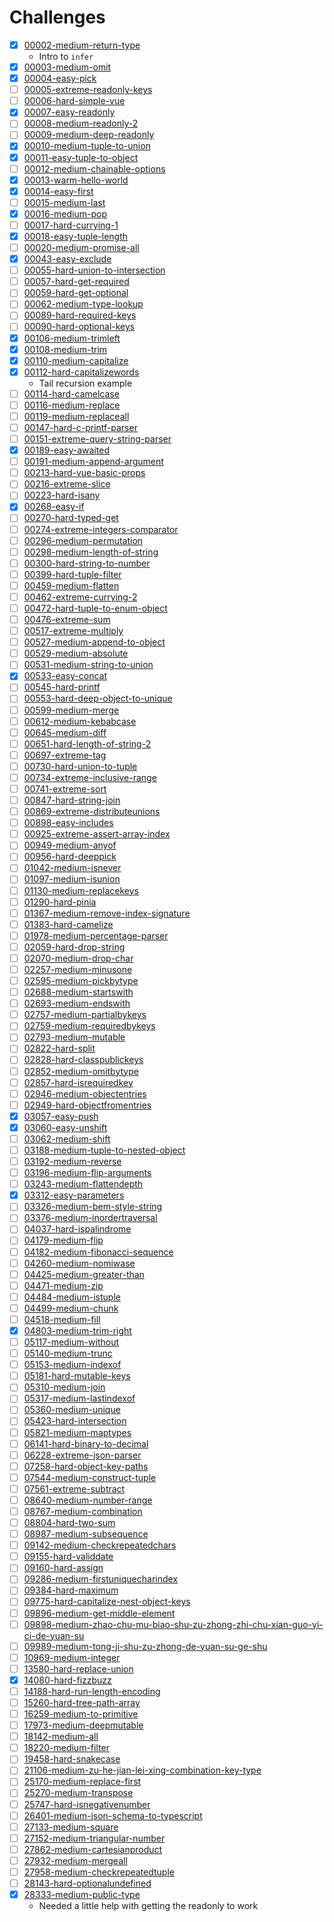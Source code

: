 # Challenges
- [x] [00002-medium-return-type](./questions/00002-medium-return-type/README.md)
  - Intro to `infer`
- [x] [00003-medium-omit](./questions/00003-medium-omit/README.md)
- [x] [00004-easy-pick](./questions/00004-easy-pick/README.md)
- [ ] [00005-extreme-readonly-keys](./questions/00005-extreme-readonly-keys/README.md)
- [ ] [00006-hard-simple-vue](./questions/00006-hard-simple-vue/README.md)
- [x] [00007-easy-readonly](./questions/00007-easy-readonly/README.md)
- [ ] [00008-medium-readonly-2](./questions/00008-medium-readonly-2/README.md)
- [ ] [00009-medium-deep-readonly](./questions/00009-medium-deep-readonly/README.md)
- [x] [00010-medium-tuple-to-union](./questions/00010-medium-tuple-to-union/README.md)
- [x] [00011-easy-tuple-to-object](./questions/00011-easy-tuple-to-object/README.md)
- [ ] [00012-medium-chainable-options](./questions/00012-medium-chainable-options/README.md)
- [x] [00013-warm-hello-world](./questions/00013-warm-hello-world/README.md)
- [x] [00014-easy-first](./questions/00014-easy-first/README.md)
- [ ] [00015-medium-last](./questions/00015-medium-last/README.md)
- [x] [00016-medium-pop](./questions/00016-medium-pop/README.md)
- [ ] [00017-hard-currying-1](./questions/00017-hard-currying-1/README.md)
- [x] [00018-easy-tuple-length](./questions/00018-easy-tuple-length/README.md)
- [ ] [00020-medium-promise-all](./questions/00020-medium-promise-all/README.md)
- [x] [00043-easy-exclude](./questions/00043-easy-exclude/README.md)
- [ ] [00055-hard-union-to-intersection](./questions/00055-hard-union-to-intersection/README.md)
- [ ] [00057-hard-get-required](./questions/00057-hard-get-required/README.md)
- [ ] [00059-hard-get-optional](./questions/00059-hard-get-optional/README.md)
- [ ] [00062-medium-type-lookup](./questions/00062-medium-type-lookup/README.md)
- [ ] [00089-hard-required-keys](./questions/00089-hard-required-keys/README.md)
- [ ] [00090-hard-optional-keys](./questions/00090-hard-optional-keys/README.md)
- [x] [00106-medium-trimleft](./questions/00106-medium-trimleft/README.md)
- [x] [00108-medium-trim](./questions/00108-medium-trim/README.md)
- [x] [00110-medium-capitalize](./questions/00110-medium-capitalize/README.md)
- [x] [00112-hard-capitalizewords](./questions/00112-hard-capitalizewords/README.md)
  - Tail recursion example
- [ ] [00114-hard-camelcase](./questions/00114-hard-camelcase/README.md)
- [ ] [00116-medium-replace](./questions/00116-medium-replace/README.md)
- [ ] [00119-medium-replaceall](./questions/00119-medium-replaceall/README.md)
- [ ] [00147-hard-c-printf-parser](./questions/00147-hard-c-printf-parser/README.md)
- [ ] [00151-extreme-query-string-parser](./questions/00151-extreme-query-string-parser/README.md)
- [x] [00189-easy-awaited](./questions/00189-easy-awaited/README.md)
- [ ] [00191-medium-append-argument](./questions/00191-medium-append-argument/README.md)
- [ ] [00213-hard-vue-basic-props](./questions/00213-hard-vue-basic-props/README.md)
- [ ] [00216-extreme-slice](./questions/00216-extreme-slice/README.md)
- [ ] [00223-hard-isany](./questions/00223-hard-isany/README.md)
- [x] [00268-easy-if](./questions/00268-easy-if/README.md)
- [ ] [00270-hard-typed-get](./questions/00270-hard-typed-get/README.md)
- [ ] [00274-extreme-integers-comparator](./questions/00274-extreme-integers-comparator/README.md)
- [ ] [00296-medium-permutation](./questions/00296-medium-permutation/README.md)
- [ ] [00298-medium-length-of-string](./questions/00298-medium-length-of-string/README.md)
- [ ] [00300-hard-string-to-number](./questions/00300-hard-string-to-number/README.md)
- [ ] [00399-hard-tuple-filter](./questions/00399-hard-tuple-filter/README.md)
- [ ] [00459-medium-flatten](./questions/00459-medium-flatten/README.md)
- [ ] [00462-extreme-currying-2](./questions/00462-extreme-currying-2/README.md)
- [ ] [00472-hard-tuple-to-enum-object](./questions/00472-hard-tuple-to-enum-object/README.md)
- [ ] [00476-extreme-sum](./questions/00476-extreme-sum/README.md)
- [ ] [00517-extreme-multiply](./questions/00517-extreme-multiply/README.md)
- [ ] [00527-medium-append-to-object](./questions/00527-medium-append-to-object/README.md)
- [ ] [00529-medium-absolute](./questions/00529-medium-absolute/README.md)
- [ ] [00531-medium-string-to-union](./questions/00531-medium-string-to-union/README.md)
- [x] [00533-easy-concat](./questions/00533-easy-concat/README.md)
- [ ] [00545-hard-printf](./questions/00545-hard-printf/README.md)
- [ ] [00553-hard-deep-object-to-unique](./questions/00553-hard-deep-object-to-unique/README.md)
- [ ] [00599-medium-merge](./questions/00599-medium-merge/README.md)
- [ ] [00612-medium-kebabcase](./questions/00612-medium-kebabcase/README.md)
- [ ] [00645-medium-diff](./questions/00645-medium-diff/README.md)
- [ ] [00651-hard-length-of-string-2](./questions/00651-hard-length-of-string-2/README.md)
- [ ] [00697-extreme-tag](./questions/00697-extreme-tag/README.md)
- [ ] [00730-hard-union-to-tuple](./questions/00730-hard-union-to-tuple/README.md)
- [ ] [00734-extreme-inclusive-range](./questions/00734-extreme-inclusive-range/README.md)
- [ ] [00741-extreme-sort](./questions/00741-extreme-sort/README.md)
- [ ] [00847-hard-string-join](./questions/00847-hard-string-join/README.md)
- [ ] [00869-extreme-distributeunions](./questions/00869-extreme-distributeunions/README.md)
- [ ] [00898-easy-includes](./questions/00898-easy-includes/README.md)
- [ ] [00925-extreme-assert-array-index](./questions/00925-extreme-assert-array-index/README.md)
- [ ] [00949-medium-anyof](./questions/00949-medium-anyof/README.md)
- [ ] [00956-hard-deeppick](./questions/00956-hard-deeppick/README.md)
- [ ] [01042-medium-isnever](./questions/01042-medium-isnever/README.md)
- [ ] [01097-medium-isunion](./questions/01097-medium-isunion/README.md)
- [ ] [01130-medium-replacekeys](./questions/01130-medium-replacekeys/README.md)
- [ ] [01290-hard-pinia](./questions/01290-hard-pinia/README.md)
- [ ] [01367-medium-remove-index-signature](./questions/01367-medium-remove-index-signature/README.md)
- [ ] [01383-hard-camelize](./questions/01383-hard-camelize/README.md)
- [ ] [01978-medium-percentage-parser](./questions/01978-medium-percentage-parser/README.md)
- [ ] [02059-hard-drop-string](./questions/02059-hard-drop-string/README.md)
- [ ] [02070-medium-drop-char](./questions/02070-medium-drop-char/README.md)
- [ ] [02257-medium-minusone](./questions/02257-medium-minusone/README.md)
- [ ] [02595-medium-pickbytype](./questions/02595-medium-pickbytype/README.md)
- [ ] [02688-medium-startswith](./questions/02688-medium-startswith/README.md)
- [ ] [02693-medium-endswith](./questions/02693-medium-endswith/README.md)
- [ ] [02757-medium-partialbykeys](./questions/02757-medium-partialbykeys/README.md)
- [ ] [02759-medium-requiredbykeys](./questions/02759-medium-requiredbykeys/README.md)
- [ ] [02793-medium-mutable](./questions/02793-medium-mutable/README.md)
- [ ] [02822-hard-split](./questions/02822-hard-split/README.md)
- [ ] [02828-hard-classpublickeys](./questions/02828-hard-classpublickeys/README.md)
- [ ] [02852-medium-omitbytype](./questions/02852-medium-omitbytype/README.md)
- [ ] [02857-hard-isrequiredkey](./questions/02857-hard-isrequiredkey/README.md)
- [ ] [02946-medium-objectentries](./questions/02946-medium-objectentries/README.md)
- [ ] [02949-hard-objectfromentries](./questions/02949-hard-objectfromentries/README.md)
- [x] [03057-easy-push](./questions/03057-easy-push/README.md)
- [x] [03060-easy-unshift](./questions/03060-easy-unshift/README.md)
- [ ] [03062-medium-shift](./questions/03062-medium-shift/README.md)
- [ ] [03188-medium-tuple-to-nested-object](./questions/03188-medium-tuple-to-nested-object/README.md)
- [ ] [03192-medium-reverse](./questions/03192-medium-reverse/README.md)
- [ ] [03196-medium-flip-arguments](./questions/03196-medium-flip-arguments/README.md)
- [ ] [03243-medium-flattendepth](./questions/03243-medium-flattendepth/README.md)
- [x] [03312-easy-parameters](./questions/03312-easy-parameters/README.md)
- [ ] [03326-medium-bem-style-string](./questions/03326-medium-bem-style-string/README.md)
- [ ] [03376-medium-inordertraversal](./questions/03376-medium-inordertraversal/README.md)
- [ ] [04037-hard-ispalindrome](./questions/04037-hard-ispalindrome/README.md)
- [ ] [04179-medium-flip](./questions/04179-medium-flip/README.md)
- [ ] [04182-medium-fibonacci-sequence](./questions/04182-medium-fibonacci-sequence/README.md)
- [ ] [04260-medium-nomiwase](./questions/04260-medium-nomiwase/README.md)
- [ ] [04425-medium-greater-than](./questions/04425-medium-greater-than/README.md)
- [ ] [04471-medium-zip](./questions/04471-medium-zip/README.md)
- [ ] [04484-medium-istuple](./questions/04484-medium-istuple/README.md)
- [ ] [04499-medium-chunk](./questions/04499-medium-chunk/README.md)
- [ ] [04518-medium-fill](./questions/04518-medium-fill/README.md)
- [x] [04803-medium-trim-right](./questions/04803-medium-trim-right/README.md)
- [ ] [05117-medium-without](./questions/05117-medium-without/README.md)
- [ ] [05140-medium-trunc](./questions/05140-medium-trunc/README.md)
- [ ] [05153-medium-indexof](./questions/05153-medium-indexof/README.md)
- [ ] [05181-hard-mutable-keys](./questions/05181-hard-mutable-keys/README.md)
- [ ] [05310-medium-join](./questions/05310-medium-join/README.md)
- [ ] [05317-medium-lastindexof](./questions/05317-medium-lastindexof/README.md)
- [ ] [05360-medium-unique](./questions/05360-medium-unique/README.md)
- [ ] [05423-hard-intersection](./questions/05423-hard-intersection/README.md)
- [ ] [05821-medium-maptypes](./questions/05821-medium-maptypes/README.md)
- [ ] [06141-hard-binary-to-decimal](./questions/06141-hard-binary-to-decimal/README.md)
- [ ] [06228-extreme-json-parser](./questions/06228-extreme-json-parser/README.md)
- [ ] [07258-hard-object-key-paths](./questions/07258-hard-object-key-paths/README.md)
- [ ] [07544-medium-construct-tuple](./questions/07544-medium-construct-tuple/README.md)
- [ ] [07561-extreme-subtract](./questions/07561-extreme-subtract/README.md)
- [ ] [08640-medium-number-range](./questions/08640-medium-number-range/README.md)
- [ ] [08767-medium-combination](./questions/08767-medium-combination/README.md)
- [ ] [08804-hard-two-sum](./questions/08804-hard-two-sum/README.md)
- [ ] [08987-medium-subsequence](./questions/08987-medium-subsequence/README.md)
- [ ] [09142-medium-checkrepeatedchars](./questions/09142-medium-checkrepeatedchars/README.md)
- [ ] [09155-hard-validdate](./questions/09155-hard-validdate/README.md)
- [ ] [09160-hard-assign](./questions/09160-hard-assign/README.md)
- [ ] [09286-medium-firstuniquecharindex](./questions/09286-medium-firstuniquecharindex/README.md)
- [ ] [09384-hard-maximum](./questions/09384-hard-maximum/README.md)
- [ ] [09775-hard-capitalize-nest-object-keys](./questions/09775-hard-capitalize-nest-object-keys/README.md)
- [ ] [09896-medium-get-middle-element](./questions/09896-medium-get-middle-element/README.md)
- [ ] [09898-medium-zhao-chu-mu-biao-shu-zu-zhong-zhi-chu-xian-guo-yi-ci-de-yuan-su](./questions/09898-medium-zhao-chu-mu-biao-shu-zu-zhong-zhi-chu-xian-guo-yi-ci-de-yuan-su/README.md)
- [ ] [09989-medium-tong-ji-shu-zu-zhong-de-yuan-su-ge-shu](./questions/09989-medium-tong-ji-shu-zu-zhong-de-yuan-su-ge-shu/README.md)
- [ ] [10969-medium-integer](./questions/10969-medium-integer/README.md)
- [ ] [13580-hard-replace-union](./questions/13580-hard-replace-union/README.md)
- [x] [14080-hard-fizzbuzz](./questions/14080-hard-fizzbuzz/README.md)
- [ ] [14188-hard-run-length-encoding](./questions/14188-hard-run-length-encoding/README.md)
- [ ] [15260-hard-tree-path-array](./questions/15260-hard-tree-path-array/README.md)
- [ ] [16259-medium-to-primitive](./questions/16259-medium-to-primitive/README.md)
- [ ] [17973-medium-deepmutable](./questions/17973-medium-deepmutable/README.md)
- [ ] [18142-medium-all](./questions/18142-medium-all/README.md)
- [ ] [18220-medium-filter](./questions/18220-medium-filter/README.md)
- [ ] [19458-hard-snakecase](./questions/19458-hard-snakecase/README.md)
- [ ] [21106-medium-zu-he-jian-lei-xing-combination-key-type](./questions/21106-medium-zu-he-jian-lei-xing-combination-key-type/README.md)
- [ ] [25170-medium-replace-first](./questions/25170-medium-replace-first/README.md)
- [ ] [25270-medium-transpose](./questions/25270-medium-transpose/README.md)
- [ ] [25747-hard-isnegativenumber](./questions/25747-hard-isnegativenumber/README.md)
- [ ] [26401-medium-json-schema-to-typescript](./questions/26401-medium-json-schema-to-typescript/README.md)
- [ ] [27133-medium-square](./questions/27133-medium-square/README.md)
- [ ] [27152-medium-triangular-number](./questions/27152-medium-triangular-number/README.md)
- [ ] [27862-medium-cartesianproduct](./questions/27862-medium-cartesianproduct/README.md)
- [ ] [27932-medium-mergeall](./questions/27932-medium-mergeall/README.md)
- [ ] [27958-medium-checkrepeatedtuple](./questions/27958-medium-checkrepeatedtuple/README.md)
- [ ] [28143-hard-optionalundefined](./questions/28143-hard-optionalundefined/README.md)
- [x] [28333-medium-public-type](./questions/28333-medium-public-type/README.md)
  - Needed a little help with getting the readonly to work
